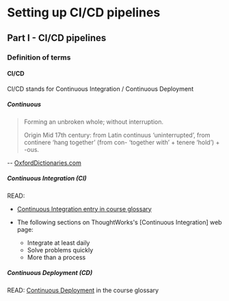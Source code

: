 # Setting up CI/CD pipelines

## Part I - CI/CD pipelines

### Definition of terms

#### CI/CD

CI/CD stands for Continuous Integration / Continuous Deployment

##### Continuous

> Forming an unbroken whole; without interruption.
>
> Origin
> Mid 17th century: from Latin continuus ‘uninterrupted’, from
> continere ‘hang together’ (from con- ‘together with’ + tenere
> ‘hold’) + -ous.

-- [OxfordDictionaries.com](https://en.oxforddictionaries.com/definition/us/continuous)

##### Continuous Integration (CI)

READ:

- [Continuous Integration entry in course glossary](https://gitlab.com/atsaloli/gitlab-ci-tutorial/blob/setting_up_cicd_pipelines/glossary.md#continuous-integration)

- The following sections on ThoughtWorks's [Continuous Integration] web page:
  - Integrate at least daily
  - Solve problems quickly
  - More than a process


##### Continuous Deployment (CD)

READ:
[Continuous Deployment](https://gitlab.com/atsaloli/gitlab-ci-tutorial/blob/setting_up_cicd_pipelines/glossary.md#continuous-deployment) in the course glossary
